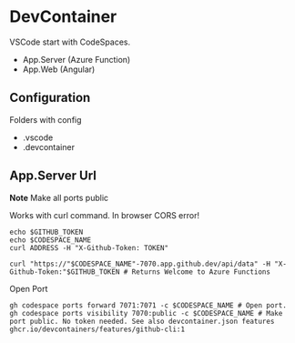 # DevContainer

VSCode start with CodeSpaces.

* App.Server (Azure Function)
* App.Web (Angular)

## Configuration

Folders with config

* .vscode
* .devcontainer

## App.Server Url
**Note** Make all ports public

Works with curl command. In browser CORS error!
```
echo $GITHUB_TOKEN
echo $CODESPACE_NAME
curl ADDRESS -H "X-Github-Token: TOKEN"

curl "https://"$CODESPACE_NAME"-7070.app.github.dev/api/data" -H "X-Github-Token:"$GITHUB_TOKEN # Returns Welcome to Azure Functions
```

Open Port
```
gh codespace ports forward 7071:7071 -c $CODESPACE_NAME # Open port.
gh codespace ports visibility 7070:public -c $CODESPACE_NAME # Make port public. No token needed. See also devcontainer.json features ghcr.io/devcontainers/features/github-cli:1
```
